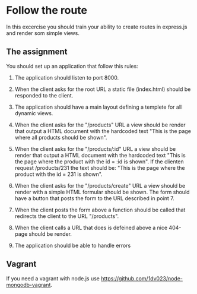 # Follow the route

In this excercise you should train your ability to create routes in express.js and render som simple views.

## The assignment
You should set up an application that follow this rules:

1. The application should listen to port 8000.

2. When the client asks for the root URL a static file (index.html) should be responded to the client.

3. The application should have a main layout defining a templete for all dynamic views.

4. When the client asks for the "/products" URL a view should be render that output a HTML document with the hardcoded text "This is the page where all products should be shown".

5. When the client asks for the "/products/:id" URL a view should be render that output a HTML document with the hardcoded text "This is the page where the product with the id = :id is shown". If the clienten request /products/231 the text should be: "This is the page where the product with the id = 231 is shown".

6. When the client asks for the "/products/create" URL a view should be render with a simple HTML formular should be shown. The form should have a button that posts the form to the URL described in point 7.

7. When the client posts the form above a function should be called that redirects the client to the URL "/products".

8. When the client calls a URL that does is defeined above a nice 404-page should be render.

9. The application should be able to handle errors

## Vagrant
If you need a vagrant with node.js use https://github.com/1dv023/node-mongodb-vagrant.

